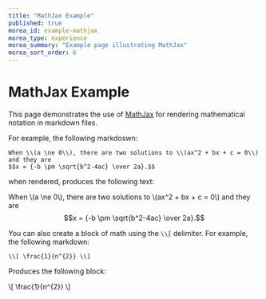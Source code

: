 ```yaml
---
title: "MathJax Example"
published: true
morea_id: example-mathjax
morea_type: experience
morea_summary: "Example page illustrating MathJax"
morea_sort_order: 6
---
```


# MathJax Example

This page demonstrates the use of [MathJax](http://www.mathjax.org) for rendering mathematical notation in markdown files.

For example, the following markdoswn:

```
When \\(a \ne 0\\), there are two solutions to \\(ax^2 + bx + c = 0\\) and they are
$$x = {-b \pm \sqrt{b^2-4ac} \over 2a}.$$
```

when rendered, produces the following text:

When \\(a \ne 0\\), there are two solutions to \\(ax^2 + bx + c = 0\\) and they are
$$x = {-b \pm \sqrt{b^2-4ac} \over 2a}.$$

You can also create a block of math using the `\\[` delimiter. For example, the following markdown:

```
\\[ \frac{1}{n^{2}} \\]
```

Produces the following block:

\\[ \frac{1}{n^{2}} \\]




